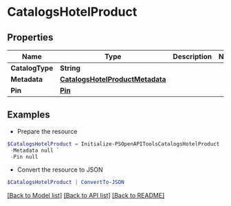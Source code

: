# CatalogsHotelProduct
## Properties

Name | Type | Description | Notes
------------ | ------------- | ------------- | -------------
**CatalogType** | **String** |  | 
**Metadata** | [**CatalogsHotelProductMetadata**](CatalogsHotelProductMetadata.md) |  | 
**Pin** | [**Pin**](Pin.md) |  | 

## Examples

- Prepare the resource
```powershell
$CatalogsHotelProduct = Initialize-PSOpenAPIToolsCatalogsHotelProduct  -CatalogType null `
 -Metadata null `
 -Pin null
```

- Convert the resource to JSON
```powershell
$CatalogsHotelProduct | ConvertTo-JSON
```

[[Back to Model list]](../README.md#documentation-for-models) [[Back to API list]](../README.md#documentation-for-api-endpoints) [[Back to README]](../README.md)

